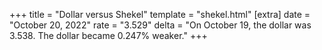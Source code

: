 +++
title = "Dollar versus Shekel"
template = "shekel.html"
[extra]
date = "October 20, 2022"
rate = "3.529"
delta = "On October 19, the dollar was 3.538. The dollar became 0.247% weaker."
+++
